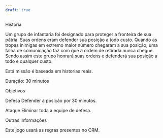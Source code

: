 ```yaml
---
draft: true
---
```


História

Um grupo de infantaria foi designado para proteger a fronteira de sua pátria. Suas ordens eram defender sua posição a todo custo. Quando as tropas inimigas em extremo maior número chegaram a sua posição, uma falha de comunicação faz com que a ordem de retirada nunca chegue. Sendo assim este grupo honrará suas ordens e defenderá sua posição a todo e qualquer custo.

Está missão é baseada em historias reais.


Duração: 30 minutos

Objetivos

Defesa
Defender a posição por 30 minutos.

Ataque
Eliminar toda a equipe de defesa.



Outras informações

Este jogo usará as regras presentes no CRM.
